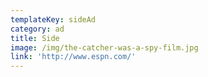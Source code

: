 ```yaml
---
templateKey: sideAd
category: ad
title: Side
image: /img/the-catcher-was-a-spy-film.jpg
link: 'http://www.espn.com/'
---
```


